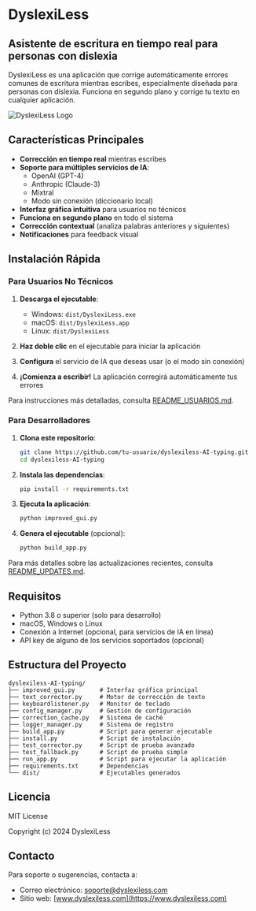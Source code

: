 # DyslexiLess

## Asistente de escritura en tiempo real para personas con dislexia

DyslexiLess es una aplicación que corrige automáticamente errores comunes de escritura mientras escribes, especialmente diseñada para personas con dislexia. Funciona en segundo plano y corrige tu texto en cualquier aplicación.

![DyslexiLess Logo](resources/icon.png)

## Características Principales

- **Corrección en tiempo real** mientras escribes
- **Soporte para múltiples servicios de IA**:
  - OpenAI (GPT-4)
  - Anthropic (Claude-3)
  - Mixtral
  - Modo sin conexión (diccionario local)
- **Interfaz gráfica intuitiva** para usuarios no técnicos
- **Funciona en segundo plano** en todo el sistema
- **Corrección contextual** (analiza palabras anteriores y siguientes)
- **Notificaciones** para feedback visual

## Instalación Rápida

### Para Usuarios No Técnicos

1. **Descarga el ejecutable**:
   - Windows: `dist/DyslexiLess.exe`
   - macOS: `dist/DyslexiLess.app`
   - Linux: `dist/DyslexiLess`

2. **Haz doble clic** en el ejecutable para iniciar la aplicación

3. **Configura** el servicio de IA que deseas usar (o el modo sin conexión)

4. **¡Comienza a escribir!** La aplicación corregirá automáticamente tus errores

Para instrucciones más detalladas, consulta [README_USUARIOS.md](README_USUARIOS.md).

### Para Desarrolladores

1. **Clona este repositorio**:
   ```bash
   git clone https://github.com/tu-usuario/dyslexiless-AI-typing.git
   cd dyslexiless-AI-typing
   ```

2. **Instala las dependencias**:
   ```bash
   pip install -r requirements.txt
   ```

3. **Ejecuta la aplicación**:
   ```bash
   python improved_gui.py
   ```

4. **Genera el ejecutable** (opcional):
   ```bash
   python build_app.py
   ```

Para más detalles sobre las actualizaciones recientes, consulta [README_UPDATES.md](README_UPDATES.md).

## Requisitos

- Python 3.8 o superior (solo para desarrollo)
- macOS, Windows o Linux
- Conexión a Internet (opcional, para servicios de IA en línea)
- API key de alguno de los servicios soportados (opcional)

## Estructura del Proyecto

```
dyslexiless-AI-typing/
├── improved_gui.py       # Interfaz gráfica principal
├── text_corrector.py     # Motor de corrección de texto
├── keyboardlistener.py   # Monitor de teclado
├── config_manager.py     # Gestión de configuración
├── correction_cache.py   # Sistema de caché
├── logger_manager.py     # Sistema de registro
├── build_app.py          # Script para generar ejecutable
├── install.py            # Script de instalación
├── test_corrector.py     # Script de prueba avanzado
├── test_fallback.py      # Script de prueba simple
├── run_app.py            # Script para ejecutar la aplicación
├── requirements.txt      # Dependencias
└── dist/                 # Ejecutables generados
```

## Licencia

MIT License

Copyright (c) 2024 DyslexiLess

## Contacto

Para soporte o sugerencias, contacta a:
- Correo electrónico: soporte@dyslexiless.com
- Sitio web: [www.dyslexiless.com](https://www.dyslexiless.com)